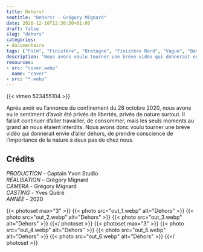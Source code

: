 ```yaml
---
title: Dehors!
seotitle: "Dehors! - Grégory Mignard"
date: 2020-12-10T12:30:50+01:00
draft: false
slug: "dehors"
categories:
- documentaire
tags: ["Film", "Finistère", "Bretagne", "Finistère Nord", "Vague", "Bateau", "Brest", "Documentaire"]
description: "Nous avons voulu tourner une brève vidéo qui donnerait envie d’aller dehors, de prendre conscience de l’importance de la nature à deux pas de chez nous."
resources:
- src: "cover.webp"
  name: "cover"
- src: "*.webp"
---
```


<div>{{< vimeo 523455104 >}}</div>

Après avoir eu l’annonce du confinement du 28 octobre 2020, nous avons eu le sentiment d’avoir été privés de libertés, privés de nature surtout. Il fallait continuer d’aller travailler, de consommer, mais les seuls moments au grand air nous étaient interdits. Nous avons donc voulu tourner une brève vidéo qui donnerait envie d’aller dehors, de prendre conscience de l’importance de la nature à deux pas de chez nous.

## Crédits

*PRODUCTION* – Captain Yvon Studio  
*RÉALISATION* – Grégory Mignard  
*CAMÉRA* - Grégory Mignard  
*CASTING* - Yves Quéré    
*ANNÉE* – 2020

{{< photoset max="3" >}}
  {{< photo src="out_1.webp" alt="Dehors" >}}
  {{< photo src="out_2.webp" alt="Dehors" >}}
  {{< photo src="out_3.webp" alt="Dehors" >}}
{{</ photoset >}}
{{< photoset max="3" >}}
  {{< photo src="out_4.webp" alt="Dehors" >}}
  {{< photo src="out_5.webp" alt="Dehors" >}}
  {{< photo src="out_6.webp" alt="Dehors" >}}
{{</ photoset >}}
